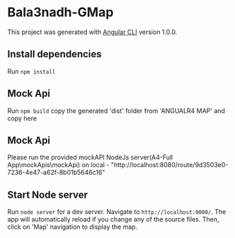 # Bala3nadh-GMap
This project was generated with [Angular CLI](https://github.com/bala3nadh-UI/GMap-with-Angular) version 1.0.0.

## Install dependencies
Run `npm install`

## Mock Api
Run `npm build`
copy the generated 'dist' folder from 'ANGUALR4 MAP' and copy here

## Mock Api
Please run the provided mockAPI NodeJs server(A4-Full App\mockApis\mockApi) on local - "http://localhost:8080/route/9d3503e0-7236-4e47-a62f-8b01b5646c16"

## Start Node server
Run `node server` for a dev server. 
Navigate to `http://localhost:9000/`. The app will automatically reload if you change any of the source files. Then, click on 'Map' navigation to display the map.
